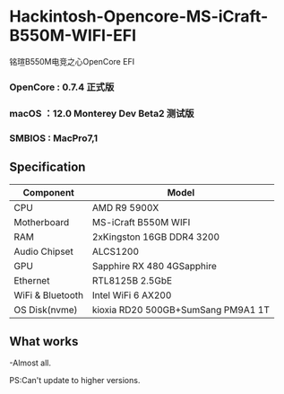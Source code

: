 # Hackintosh-Opencore-MS-iCraft-B550M-WIFI-EFI
铭瑄B550M电竞之心OpenCore EFI
### OpenCore : 0.7.4 正式版

### macOS ：12.0 Monterey Dev Beta2 测试版

### SMBIOS : MacPro7,1

## Specification

| **Component**    | **Model**                                 |
| ---------------- | ----------------------------------------- |
| CPU              | AMD R9 5900X                              |
| Motherboard      | MS-iCraft B550M WIFI                      |
| RAM              | 2xKingston 16GB DDR4 3200                 |
| Audio Chipset    | ALCS1200                                  |
| GPU              | Sapphire RX 480 4GSapphire                |
| Ethernet         | RTL8125B 2.5GbE                           |
| WiFi & Bluetooth | Intel WiFi 6 AX200                        |
| OS Disk(nvme)    | kioxia RD20 500GB+SumSang PM9A1 1T        | 

## What works
-Almost all.

PS:Can't update to higher versions.

